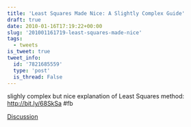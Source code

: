 ```yaml
---
title: 'Least Squares Made Nice: A Slightly Complex Guide'
draft: true
date: 2010-01-16T17:19:22+00:00
slug: '201001161719-least-squares-made-nice'
tags:
  - tweets
is_tweet: true
tweet_info:
  id: '7821685559'
  type: 'post'
  is_thread: False
---
```




slighly complex but nice explanation of Least Squares method: http://bit.ly/68SkSa   #fb

[Discussion](https://x.com/sytelus/status/7821685559)
